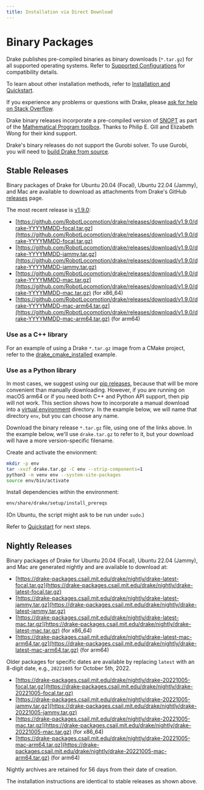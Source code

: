 ```yaml
---
title: Installation via Direct Download
---
```


# Binary Packages

Drake publishes pre-compiled binaries as binary downloads (``*.tar.gz``)
for all supported operating systems.  Refer to
[Supported Configurations](/installation.html#supported-configurations)
for compatibility details.

To learn about other installation methods, refer to
[Installation and Quickstart](/installation.html).

If you experience any problems or questions with Drake, please
[ask for help on Stack Overflow](/getting_help.html).

Drake binary releases incorporate a pre-compiled version of
[SNOPT](https://ccom.ucsd.edu/~optimizers/solvers/snopt/) as part of the
[Mathematical Program toolbox](https://drake.mit.edu/doxygen_cxx/group__solvers.html).
Thanks to Philip E. Gill and Elizabeth Wong for their kind support.

Drake's binary releases do not support the Gurobi solver. To use
Gurobi, you will need to [build Drake from source](/from_source.html).

## Stable Releases

Binary packages of Drake for Ubuntu 20.04 (Focal), Ubuntu 22.04 (Jammy), and
Mac are available to download as attachments from Drake's GitHub
[releases](https://github.com/RobotLocomotion/drake/releases) page.

The most recent release is
[v1.9.0](https://github.com/RobotLocomotion/drake/releases/tag/v1.9.0):

* [https://github.com/RobotLocomotion/drake/releases/download/v1.9.0/drake-YYYYMMDD-focal.tar.gz](https://github.com/RobotLocomotion/drake/releases/download/v1.9.0/drake-YYYYMMDD-focal.tar.gz)
* [https://github.com/RobotLocomotion/drake/releases/download/v1.9.0/drake-YYYYMMDD-jammy.tar.gz](https://github.com/RobotLocomotion/drake/releases/download/v1.9.0/drake-YYYYMMDD-jammy.tar.gz)
* [https://github.com/RobotLocomotion/drake/releases/download/v1.9.0/drake-YYYYMMDD-mac.tar.gz](https://github.com/RobotLocomotion/drake/releases/download/v1.9.0/drake-YYYYMMDD-mac.tar.gz) (for x86_64)
* [https://github.com/RobotLocomotion/drake/releases/download/v1.9.0/drake-YYYYMMDD-mac-arm64.tar.gz](https://github.com/RobotLocomotion/drake/releases/download/v1.9.0/drake-YYYYMMDD-mac-arm64.tar.gz) (for arm64)

### Use as a C++ library

For an example of using a Drake ``*.tar.gz`` image from a CMake project, refer
to the
[drake_cmake_installed](https://github.com/RobotLocomotion/drake-external-examples/tree/main/drake_cmake_installed)
example.

### Use as a Python library

In most cases, we suggest using our [pip releases](/pip.html), because that
will be more convenient than manually downloading.  However, if you are running
on macOS arm64 or if you need both
C++ and Python API support, then pip will not work.  This section shows
how to incorporate a manual download into a
[virtual environment](https://packaging.python.org/guides/installing-using-pip-and-virtual-environments/#creating-a-virtual-environment)
directory.  In the example below, we will name that directory ``env``, but you
can choose any name.

Download the binary release ``*.tar.gz`` file, using one of the links above.
In the example below, we'll use ``drake.tar.gz`` to refer to it, but your
download will have a more version-specific filename.

Create and activate the envionment:

```bash
mkdir -p env
tar -xvzf drake.tar.gz -C env --strip-components=1
python3 -m venv env --system-site-packages
source env/bin/activate
```

Install dependencies within the environment:

```bash
env/share/drake/setup/install_prereqs
````

(On Ubuntu, the script might ask to be run under ``sudo``.)

Refer to [Quickstart](/installation.html#quickstart) for next steps.

## Nightly Releases

Binary packages of Drake for Ubuntu 20.04 (Focal), Ubuntu 22.04 (Jammy), and
Mac are generated nightly and are available to download at:

* [https://drake-packages.csail.mit.edu/drake/nightly/drake-latest-focal.tar.gz](https://drake-packages.csail.mit.edu/drake/nightly/drake-latest-focal.tar.gz)
* [https://drake-packages.csail.mit.edu/drake/nightly/drake-latest-jammy.tar.gz](https://drake-packages.csail.mit.edu/drake/nightly/drake-latest-jammy.tar.gz)
* [https://drake-packages.csail.mit.edu/drake/nightly/drake-latest-mac.tar.gz](https://drake-packages.csail.mit.edu/drake/nightly/drake-latest-mac.tar.gz) (for x86_64)
* [https://drake-packages.csail.mit.edu/drake/nightly/drake-latest-mac-arm64.tar.gz](https://drake-packages.csail.mit.edu/drake/nightly/drake-latest-mac-arm64.tar.gz) (for arm64)

Older packages for specific dates are available by replacing ``latest`` with an
8-digit date, e.g., ``20221005`` for October 5th, 2022.

* [https://drake-packages.csail.mit.edu/drake/nightly/drake-20221005-focal.tar.gz](https://drake-packages.csail.mit.edu/drake/nightly/drake-20221005-focal.tar.gz)
* [https://drake-packages.csail.mit.edu/drake/nightly/drake-20221005-jammy.tar.gz](https://drake-packages.csail.mit.edu/drake/nightly/drake-20221005-jammy.tar.gz)
* [https://drake-packages.csail.mit.edu/drake/nightly/drake-20221005-mac.tar.gz](https://drake-packages.csail.mit.edu/drake/nightly/drake-20221005-mac.tar.gz) (for x86_64)
* [https://drake-packages.csail.mit.edu/drake/nightly/drake-20221005-mac-arm64.tar.gz](https://drake-packages.csail.mit.edu/drake/nightly/drake-20221005-mac-arm64.tar.gz) (for arm64)

Nightly archives are retained for 56 days from their date of creation.

The installation instructions are identical to stable releases as shown above.
